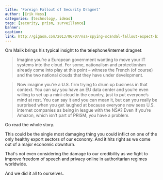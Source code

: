 ```yaml
---
title: 'Foreign Fallout of Security Dragnet'
author: [Erik Hess]
categories: [technology, ideas]
tags: [security, prism, surveillance]
banner:
caption:
link: http://gigaom.com/2013/06/07/nsa-spying-scandal-fallout-expect-big-impact-in-europe-and-elsewhere/
---
```


Om Malik brings his typical insight to the telephone/internet dragnet:

> Imagine you’re a European government wanting to move your IT systems into the cloud. For some, nationalism and protectionism already come into play at this point – witness the French (of course) and the two national clouds that they have under development.

> Now imagine you’re a U.S. firm trying to drum up business in that context. You can say you have an EU data center and you’re even willing to set up a mini-cloud in the country, just to put everyone’s mind at rest. You can say it and you can mean it, but can you really be surprised when you get laughed at because everyone now sees U.S. internet companies as being in league with the NSA? Even if you’re Amazon, which isn’t part of PRISM, you have a problem.

Go read the whole story.

This could be the single most damaging thing you could inflict on one of the only healthy export sectors of our economy. And it hits right as we come out of a major economic downturn.

That's not even considering the damage to our credibility as we fight to improve freedom of speech and privacy online in authoritarian regimes worldwide.

And we did it all to ourselves.